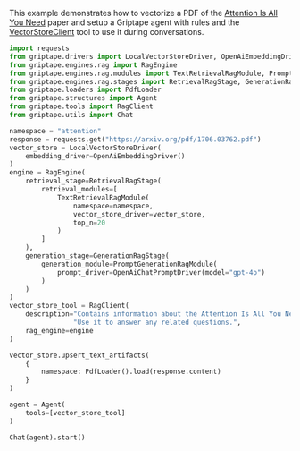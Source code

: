 This example demonstrates how to vectorize a PDF of the [Attention Is All You Need](https://arxiv.org/pdf/1706.03762.pdf) paper and setup a Griptape agent with rules and the [VectorStoreClient](../reference/griptape/tools/vector_store_client/tool.md) tool to use it during conversations.

```python
import requests
from griptape.drivers import LocalVectorStoreDriver, OpenAiEmbeddingDriver, OpenAiChatPromptDriver
from griptape.engines.rag import RagEngine
from griptape.engines.rag.modules import TextRetrievalRagModule, PromptGenerationRagModule
from griptape.engines.rag.stages import RetrievalRagStage, GenerationRagStage
from griptape.loaders import PdfLoader
from griptape.structures import Agent
from griptape.tools import RagClient
from griptape.utils import Chat

namespace = "attention"
response = requests.get("https://arxiv.org/pdf/1706.03762.pdf")
vector_store = LocalVectorStoreDriver(
    embedding_driver=OpenAiEmbeddingDriver()
)
engine = RagEngine(
    retrieval_stage=RetrievalRagStage(
        retrieval_modules=[
            TextRetrievalRagModule(
                namespace=namespace,
                vector_store_driver=vector_store,
                top_n=20
            )
        ]
    ),
    generation_stage=GenerationRagStage(
        generation_module=PromptGenerationRagModule(
            prompt_driver=OpenAiChatPromptDriver(model="gpt-4o")
        )
    )
)
vector_store_tool = RagClient(
    description="Contains information about the Attention Is All You Need paper. "
                "Use it to answer any related questions.",
    rag_engine=engine
)

vector_store.upsert_text_artifacts(
    {
        namespace: PdfLoader().load(response.content)
    }
)

agent = Agent(
    tools=[vector_store_tool]
)

Chat(agent).start()

```
